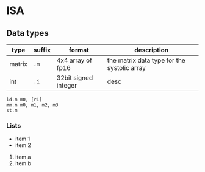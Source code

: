 # ISA
## Data types
| type | suffix | format | description
| ---- | ------ | ------ | -----------
| matrix | `.m` | 4x4 array of fp16 | the matrix data type for the systolic array
| int | `.i` | 32bit signed integer | desc

```
ld.m m0, [r1]
mm.m m0, m1, m2, m3
st.m
```

### Lists
- item 1
- item 2

1. item a
2. item b
